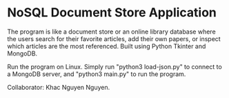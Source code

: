 # NoSQL Document Store Application
The program is like a document store or an online library database where the users search for their favorite articles, add their own papers, or inspect which articles are the most referenced. Built using Python Tkinter and MongoDB.

Run the program on Linux. Simply run "python3 load-json.py" to connect to a MongoDB server, and "python3 main.py" to run the program.

Collaborator: Khac Nguyen Nguyen.

